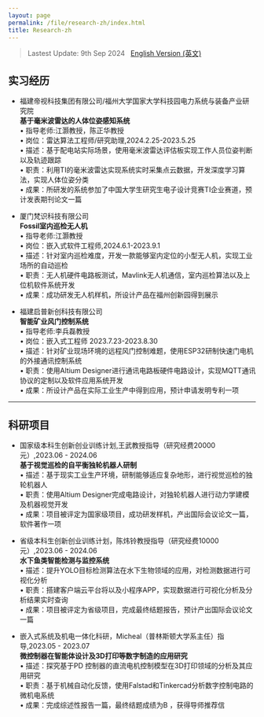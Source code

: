 ```yaml
---
layout: page
permalink: /file/research-zh/index.html
title: Research-zh
---
```


> Lastest Update: 9th Sep 2024 &nbsp; [English Version (英文)](https://jiachenghuang.com/awards/)

## 实习经历

- 福建帝视科技集团有限公司/福州大学国家大学科技园电力系统与装备产业研究院
<br>**基于毫米波雷达的人体位姿感知系统**
<br>• 指导老师:江灏教授，陈正华教授 
<br>• 岗位：雷达算法工程师/研究助理,2024.2.25-2023.5.25
<br>• 描述：基于配电站实际场景，使用毫米波雷达评估板实现工作人员位姿判断以及轨迹跟踪
<br>• 职责：利用TI的毫米波雷达实现系统实时采集点云数据，开发深度学习算法，实现人体位姿分类 
<br>• 成果：所研发的系统参加了中国大学生研究生电子设计竞赛TI企业赛道，预计发表期刊论文一篇

- 厦门梵识科技有限公司
<br>**Fossil室内巡检无人机**
<br>• 指导老师:江灏教授 
<br>• 岗位：嵌入式软件工程师,2024.6.1-2023.9.1
<br>• 描述：针对室内巡检难度，开发一款能够室内定位的小型无人机，实现工业场所的自动巡检 
<br>• 职责：无人机硬件电路板测试，Mavlink无人机通信，室内巡检算法以及上位机软件系统开发
<br>• 成果：成功研发无人机样机，所设计产品在福州创新园得到展示 

- 福建启普新创科技有限公司 
<br>**智能矿业风门控制系统**
<br>• 指导老师:李兵磊教授
<br>• 岗位：嵌入式工程师 2023.7.23-2023.8.30
<br>• 描述：针对矿业现场环境的远程风门控制难题，使用ESP32研制快速门电机的外接通讯控制系统 
<br>• 职责：使用Altium Designer进行通讯电路板硬件电路设计，实现MQTT通讯协议的定制以及软件应用系统开发 
<br>• 成果：所设计产品在实际工业生产中得到应用，预计申请发明专利一项

---

## 科研项目

- 国家级本科生创新创业训练计划,王武教授指导（研究经费20000元）,2023.06 - 2024.06
<br>**基于视觉巡检的自平衡独轮机器人研制**
<br>• 描述：基于现实工业生产环境，研制能够适应复杂地形，进行视觉巡检的独轮机器人
<br>• 职责：使用Altium Designer完成电路设计，对独轮机器人进行动力学建模及机器视觉开发
<br>• 成果：项目被评定为国家级项目，成功研发样机，产出国际会议论文一篇，软件著作一项

- 省级本科生创新创业训练计划，陈炜铃教授指导（研究经费10000元）,2023.06 - 2024.06
<br>**水下鱼类智能检测与监控系统**
<br>• 描述：提升YOLO目标检测算法在水下生物领域的应用，对检测数据进行可视化分析
<br>• 职责：搭建客户端云平台将以及小程序APP，实现数据进行可视化分析及分析结果实时查询
<br>• 成果：项目被评定为省级项目，完成最终结题报告，预计产出国际会议论文一篇

- 嵌入式系统及机电一体化科研，Micheal（普林斯顿大学系主任）指导,2023.05 - 2023.07
<br>**微控制器在智能体设计及3D打印等数字制造的应用研究**
<br>• 描述：探究基于PD 控制器的直流电机控制模型在3D打印领域的分析及其应用研究
<br>• 职责：基于机械自动化反馈，使用Falstad和Tinkercad分析数字控制电路的微机电系统
<br>• 成果：完成综述性报告一篇，最终结题成绩为B ，获得导师推荐信
